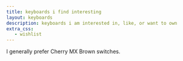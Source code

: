 ```yaml
---
title: keyboards i find interesting
layout: keyboards
description: keyboards i am interested in, like, or want to own
extra_css:
   - wishlist
---
```


I generally prefer Cherry MX Brown switches.
